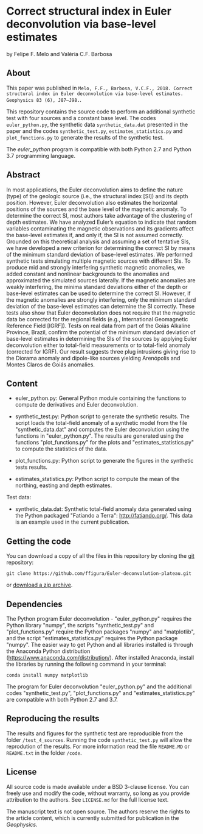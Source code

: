 # Correct structural index in Euler deconvolution via base-level estimates

by
Felipe F. Melo and Valéria C.F. Barbosa

## About

This paper was published in `Melo, F.F., Barbosa, V.C.F., 2018. Correct structural index in Euler deconvolution via
base-level estimates. Geophysics 83 (6), J87–J98.`.

This repository contains the source code to perform an additional synthetic test with four sources and a constant base level. The codes `euler_python.py`, the synthetic data `synthetic_data.dat` presented in the paper and the codes `synthetic_test.py`, `estimates_statistics.py` and `plot_functions.py` to generate the results of the synthetic test.

The *euler_python* program is compatible with both Python 2.7 and Python 3.7 programming language.
 
## Abstract

In most applications, the Euler deconvolution aims to define the nature (type) of the geologic source (i.e., the structural index [SI]) and its depth position. However, Euler deconvolution also estimates the horizontal positions of the sources and the base level of the magnetic anomaly. To determine the correct SI, most authors take advantage of the clustering of depth estimates. We have analyzed Euler’s equation to indicate that random variables contaminating the magnetic observations and its gradients affect the base-level estimates if, and only if, the SI is not assumed correctly. Grounded on this theoretical analysis and assuming a set of tentative SIs, we have developed a new criterion for determining the correct SI by means of the minimum standard deviation of base-level estimates. We performed synthetic tests simulating multiple magnetic sources with different SIs. To produce mid and strongly interfering synthetic magnetic anomalies, we added constant and nonlinear backgrounds to the anomalies and approximated the simulated sources laterally. If the magnetic anomalies are weakly interfering, the minima standard deviations either of the depth or base-level estimates can be used to determine the correct SI. However, if the magnetic anomalies are strongly interfering, only the minimum standard deviation of the base-level estimates can determine the SI correctly. These tests also show that Euler deconvolution does not require that the magnetic data be corrected for the regional fields (e.g., International Geomagnetic Reference Field [IGRF]). Tests on real data from part of the Goiás Alkaline Province, Brazil, confirm the potential of the minimum standard deviation of base-level estimates in determining the SIs of the sources by applying Euler deconvolution either to total-field measurements or to total-field anomaly (corrected for IGRF). Our result suggests three plug intrusions giving rise to the Diorama anomaly and dipole-like sources yielding Arenópolis and Montes Claros de Goiás anomalies.

## Content

- euler_python.py:
	General Python module containing the functions to compute de derivatives and 
	Euler deconvolution.
	
- synthetic_test.py:
	Python script to generate the synthetic results. The script loads the total-field
	anomaly of a synthetic model from the file "synthetic_data.dat" and computes the
	Euler deconvolution using the functions in "euler_python.py". The results are 
	generated using the functions "plot_functions.py" for the plots and 
	"estimates_statistics.py" to compute the statistics of the data.
	
- plot_functions.py:
	Python script to generate the figures in the synthetic tests results. 
	
- estimates_statistics.py:
	Python script to compute the mean of the northing, easting and depth estimates. 
	
Test data:

- synthetic_data.dat:
		Synthetic total-field anomaly data generated using the Python packaged
		"Fatiando a Terra": http://fatiando.org/. This data is an example used
		in the current publication.

## Getting the code

You can download a copy of all the files in this repository by cloning the
[git](https://git-scm.com/) repository:

    git clone https://github.com/ffigura/Euler-deconvolution-plateau.git

or [download a zip archive](https://github.com/ffigura/Euler-deconvolution-plateau/archive/master.zip).


## Dependencies

The Python program Euler deconvolution - "euler_python.py" requires the Python library "numpy", 
the scripts "synthetic_test.py" and "plot_functions.py" require the Python packages "numpy"
and "matplotlib", and the script "estimates_statistics.py" requires the Python package "numpy".
The easier way to get Python and all libraries installed is through the Anaconda Python 
distribution (https://www.anaconda.com/distribution/). After installed Anaconda, install the libraries 
by running the following command in your terminal:

	conda install numpy matplotlib

The program for Euler deconvolution "euler_python.py" and the additional codes "synthetic_test.py",
"plot_functions.py" and "estimates_statistics.py" are compatible with both Python 2.7 and 3.7.

## Reproducing the results

The results and figures for the synthetic test are reproducible from the folder `/test_4_sources`.
Running the code `synthetic_test.py` will allow the reprodution of the results. For more information
read the file `README.MD` or `README.txt` in the folder `/code`.


## License

All source code is made available under a BSD 3-clause license. You can freely
use and modify the code, without warranty, so long as you provide attribution
to the authors. See `LICENSE.md` for the full license text.

The manuscript text is not open source. The authors reserve the rights to the
article content, which is currently submitted for publication in the
*Geophysics*.
